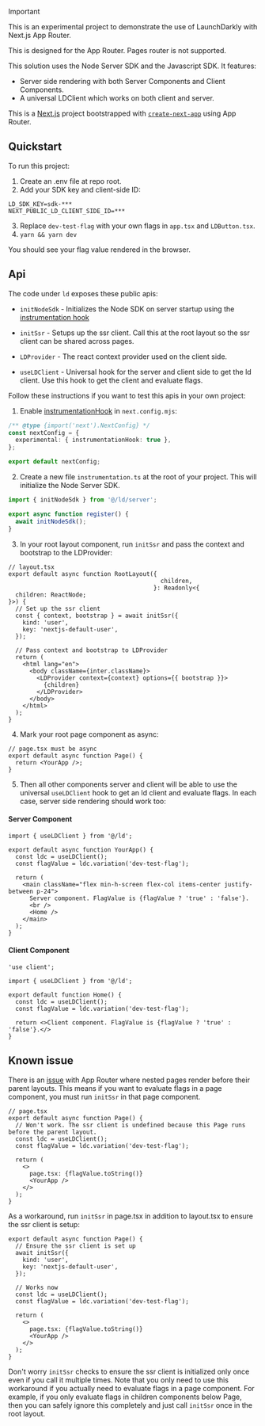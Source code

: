 > [!IMPORTANT]  
> This is an experimental project to demonstrate the use of LaunchDarkly with Next.js App Router.
> 
> This is designed for the App Router. Pages router is not supported.

This solution uses the Node Server SDK and the Javascript SDK. It features:

* Server side rendering with both Server Components and Client Components.
* A universal LDClient which works on both client and server.

This is a [Next.js](https://nextjs.org/) project bootstrapped with [`create-next-app`](https://github.com/vercel/next.js/tree/canary/packages/create-next-app) using App Router.

## Quickstart

To run this project:

1. Create an .env file at repo root.
2. Add your SDK key and client-side ID:

```dotenv
LD_SDK_KEY=sdk-***
NEXT_PUBLIC_LD_CLIENT_SIDE_ID=***
```

3. Replace `dev-test-flag` with your own flags in `app.tsx` and `LDButton.tsx`.
4. `yarn && yarn dev`

You should see your flag value rendered in the browser.

## Api

The code under `ld` exposes these public apis:

* `initNodeSdk` - Initializes the Node SDK on server startup using the [instrumentation hook](https://nextjs.org/docs/app/building-your-application/optimizing/instrumentation)

* `initSsr` - Setups up the ssr client. Call this at the root layout so the ssr client can be shared across pages.

* `LDProvider` - The react context provider used on the client side.

* `useLDClient` - Universal hook for the server and client side to get the ld client. Use this hook to get the client and evaluate flags.

Follow these instructions if you want to test this apis in your own project:

1. Enable [instrumentationHook](https://nextjs.org/docs/app/building-your-application/optimizing/instrumentation) in `next.config.mjs`:

```ts
/** @type {import('next').NextConfig} */
const nextConfig = {
  experimental: { instrumentationHook: true },
};

export default nextConfig;

```

2. Create a new file `instrumentation.ts` at the root of your project. This will initialize the Node Server SDK.

```ts
import { initNodeSdk } from '@/ld/server';

export async function register() {
  await initNodeSdk();
}
```

3. In your root layout component, run `initSsr` and pass the context and bootstrap to the LDProvider:

```tsx
// layout.tsx
export default async function RootLayout({
                                           children,
                                         }: Readonly<{
  children: ReactNode;
}>) {
  // Set up the ssr client
  const { context, bootstrap } = await initSsr({
    kind: 'user',
    key: 'nextjs-default-user',
  });

  // Pass context and bootstrap to LDProvider
  return (
    <html lang="en">
      <body className={inter.className}>
        <LDProvider context={context} options={{ bootstrap }}>
          {children}
        </LDProvider>
      </body>
    </html>
  );
}
```

4. Mark your root page component as async:

```tsx
// page.tsx must be async
export default async function Page() {
  return <YourApp />;
}
```

5. Then all other components server and client will be able to use the universal `useLDClient` hook to get an ld client and evaluate flags. In each case, server side rendering should work too:

#### Server Component
```tsx
import { useLDClient } from '@/ld';

export default async function YourApp() {
  const ldc = useLDClient();
  const flagValue = ldc.variation('dev-test-flag');

  return (
    <main className="flex min-h-screen flex-col items-center justify-between p-24">
      Server component. FlagValue is {flagValue ? 'true' : 'false'}.
      <br />
      <Home />
    </main>
  );
}
```

#### Client Component
```tsx
'use client';

import { useLDClient } from '@/ld';

export default function Home() {
  const ldc = useLDClient();
  const flagValue = ldc.variation('dev-test-flag');

  return <>Client component. FlagValue is {flagValue ? 'true' : 'false'}.</>
}
```

## Known issue

There is an [issue](https://github.com/vercel/next.js/discussions/53026) with App Router where nested pages render before their parent layouts. This means if you want to evaluate flags in a page component, you must run `initSsr` in that page component.

```tsx
// page.tsx
export default async function Page() {
  // Won't work. The ssr client is undefined because this Page runs before the parent layout.
  const ldc = useLDClient();
  const flagValue = ldc.variation('dev-test-flag');

  return (
    <>
      page.tsx: {flagValue.toString()}
      <YourApp />
    </>
  );
}
```

As a workaround, run `initSsr` in page.tsx in addition to layout.tsx to ensure the ssr client is setup:

```tsx
export default async function Page() {
  // Ensure the ssr client is set up
  await initSsr({
    kind: 'user',
    key: 'nextjs-default-user',
  });

  // Works now
  const ldc = useLDClient();
  const flagValue = ldc.variation('dev-test-flag');

  return (
    <>
      page.tsx: {flagValue.toString()}
      <YourApp />
    </>
  );
}
```

Don't worry `initSsr` checks to ensure the ssr client is initialized only once even if you call it multiple times. Note that you only need to use this workaround if you actually need to evaluate flags in a page component. For example, if you only evaluate flags in children components below Page, then you can safely ignore this completely and just call `initSsr` once in the root layout.
